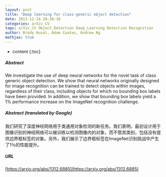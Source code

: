 ```yaml
---
layout: post
title: "Deep learning for class-generic object detection"
date: 2013-12-24 20:38:18
categories: arXiv_CV
tags: arXiv_CV Object_Detection Deep_Learning Detection Recognition
author: Brody Huval, Adam Coates, Andrew Ng
mathjax: true
---
```


* content
{:toc}

##### Abstract
We investigate the use of deep neural networks for the novel task of class generic object detection. We show that neural networks originally designed for image recognition can be trained to detect objects within images, regardless of their class, including objects for which no bounding box labels have been provided. In addition, we show that bounding box labels yield a 1% performance increase on the ImageNet recognition challenge.

##### Abstract (translated by Google)
我们研究了深度神经网络用于类通用对象检测的新任务。我们表明，最初设计用于图像识别的神经网络可以被训练以检测图像内的对象，而不管其类别，包括没有提供边界框标签的对象。另外，我们展示了边界框标签在ImageNet识别挑战中产生了1％的性能提升。

##### URL
[https://arxiv.org/abs/1312.6885](https://arxiv.org/abs/1312.6885)

